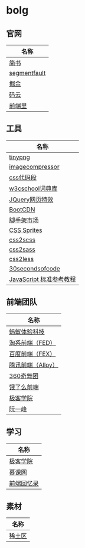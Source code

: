# bolg

## 官网

|名称|
|---------|
|[简书](https://www.jianshu.com/)|
|[segmentfault](https://segmentfault.com/)|
|[掘金](https://juejin.im/)|
|[码云](https://gitee.com/)|
|[前端里](http://www.yyyweb.com/)|


## 工具
|名称|
|---------|
|[tinypng](https://tinypng.com/)|
|[imagecompressor](https://imagecompressor.com/)|
|[css代码段](https://qishaoxuan.github.io/css_tricks/)|
|[w3cschool词典库](https://www.w3cschool.cn/dict/)|
|[JQuery网页特效](http://www.codefans.net/jscss/sort/list_1_1.shtml)|
|[BootCDN](https://www.bootcdn.cn/)|
|[脚手架市场](https://scaffold.ant.design/#/)|
|[CSS Sprites](https://www.toptal.com/developers/css/sprite-generator)|
|[css2scss](http://sebastianpontow.de/css2compass/)|
|[css2sass](http://css2sass.herokuapp.com/)|
|[css2less](https://www.css2less.net/)|
|[30secondsofcode](https://css.30secondsofcode.org/)|
|[JavaScript 标准参考教程](http://javascript.ruanyifeng.com/)|


## 前端团队

|名称|
|---------|
|[蚂蚁体验科技](http://xtech.antfin.com/)|
|[淘系前端（FED）](https://fed.taobao.org/)|
|[百度前端（FEX）](http://fex.baidu.com/)|
|[腾讯前端（Alloy）](http://www.alloyteam.com/)|
|[360奇舞团](https://75team.com/)|
|[饿了么前端](https://zhuanlan.zhihu.com/ElemeFE)|
|[极客学院](http://wiki.jikexueyuan.com/list/front-end/)|
|[阮一峰](http://www.ruanyifeng.com/home.html)|

## 学习
|名称|
|---------|
|[极客学院](http://www.jikexueyuan.com/)|
|[慕课网](https://www.imooc.com/)|
|[前端回忆录](https://github.com/Wscats/articles)|

## 素材
|名称|
|---------|
|[稀土区](https://xituqu.com/)|



